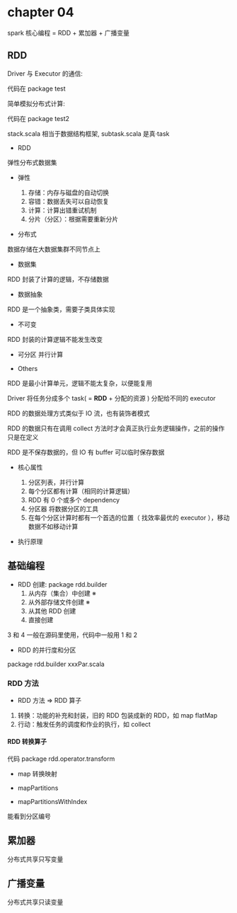 # chapter 04
spark 核心编程 = RDD + 累加器 + 广播变量

## RDD

Driver 与 Executor 的通信:

代码在 package test

简单模拟分布式计算:

代码在 package test2

stack.scala 相当于数据结构框架, subtask.scala 是真·task

+ RDD

弹性分布式数据集

+ 弹性
    1. 存储：内存与磁盘的自动切换
    2. 容错：数据丢失可以自动恢复
    3. 计算：计算出错重试机制
    4. 分片（分区）：根据需要重新分片
    
+ 分布式

数据存储在大数据集群不同节点上

+ 数据集

RDD 封装了计算的逻辑，不存储数据

+ 数据抽象

RDD 是一个抽象类，需要子类具体实现

+ 不可变

RDD 封装的计算逻辑不能发生改变

+ 可分区 并行计算

+ Others

RDD 是最小计算单元，逻辑不能太复杂，以便能复用

Driver 将任务分成多个 task( = **RDD** + 分配的资源 ) 分配给不同的 executor

RDD 的数据处理方式类似于 IO 流，也有装饰者模式

RDD 的数据只有在调用 collect 方法时才会真正执行业务逻辑操作，之前的操作只是在定义

RDD 是不保存数据的，但 IO 有 buffer 可以临时保存数据

+ 核心属性
    1. 分区列表，并行计算
    2. 每个分区都有计算（相同的计算逻辑）
    3. RDD 有 0 个或多个 dependency
    4. 分区器 将数据分区的工具
    5. 在每个分区计算时都有一个首选的位置（ 找效率最优的 executor ），移动数据不如移动计算
    

+ 执行原理

## 基础编程

+ RDD 创建: package rdd.builder
    1. 从内存（集合）中创建 ※
    2. 从外部存储文件创建 ※
    3. 从其他 RDD 创建
    4. 直接创建
  
3 和 4 一般在源码里使用，代码中一般用 1 和 2
  
+ RDD 的并行度和分区

package rdd.builder xxxPar.scala

### RDD 方法
+ RDD 方法 => RDD 算子

1. 转换：功能的补充和封装，旧的 RDD 包装成新的 RDD，如 map flatMap
2. 行动：触发任务的调度和作业的执行，如 collect
  

#### RDD 转换算子

代码 package rdd.operator.transform

+ map 转换映射

+ mapPartitions

+ mapPartitionsWithIndex

能看到分区编号









## 累加器

分布式共享只写变量

## 广播变量

分布式共享只读变量